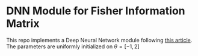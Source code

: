 # DNN Module for Fisher Information Matrix

This repo implements a Deep Neural Network module following [this article](https://doi.org/10.1038/s43588-021-00084-1).
The parameters are uniformly initialized  on $\theta=[-1,2]$
